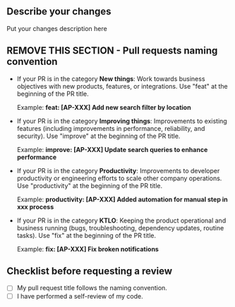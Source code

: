## Describe your changes

Put your changes description here

## REMOVE THIS SECTION - Pull requests naming convention

- If your PR is in the category **New things**: Work towards business objectives with new products, features, or integrations.
Use "feat" at the beginning of the PR title.

  Example: **feat: [AP-XXX] Add new search filter by location**

- If your PR is in the category **Improving things**: Improvements to existing features (including improvements in performance, reliability, and security).
Use "improve" at the beginning of the PR title.

  Example: **improve: [AP-XXX] Update search queries to enhance performance**

- If your PR is in the category **Productivity**: Improvements to developer productivity or engineering efforts to scale other company operations.
Use "productivity" at the beginning of the PR title.

  Example: **productivity: [AP-XXX] Added automation for manual step in xxx process**

- If your PR is in the category **KTLO**: Keeping the product operational and business running (bugs, troubleshooting, dependency updates, routine tasks).
Use "fix" at the beginning of the PR title.

  Example: **fix: [AP-XXX] Fix broken notifications**

## Checklist before requesting a review

- [ ] My pull request title follows the naming convention.
- [ ] I have performed a self-review of my code.
